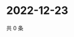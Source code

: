 # 2022-12-23

共 0 条

<!-- BEGIN WEIBO -->
<!-- 最后更新时间 Fri Dec 23 2022 11:15:20 GMT+0800 (China Standard Time) -->

<!-- END WEIBO -->
